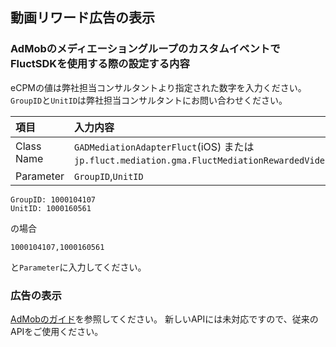 ## 動画リワード広告の表示
### AdMobのメディエーショングループのカスタムイベントでFluctSDKを使用する際の設定する内容

eCPMの値は弊社担当コンサルタントより指定された数字を入力ください。`GroupID`と`UnitID`は弊社担当コンサルタントにお問い合わせください。

| 項目 | 入力内容 |
|:-----|:----- |
| Class Name | `GADMediationAdapterFluct`(iOS) または `jp.fluct.mediation.gma.FluctMediationRewardedVideoAdAdapter`(Android) |
| Parameter | `GroupID`,`UnitID` |


```
GroupID: 1000104107
UnitID: 1000160561
```

の場合

```
1000104107,1000160561
```

と`Parameter`に入力してください。

### 広告の表示
[AdMobのガイド](https://developers.google.com/admob/unity/rewarded-video?hl=ja)を参照してください。
新しいAPIには未対応ですので、従来のAPIをご使用ください。